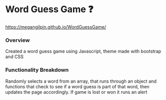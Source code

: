 # Word Guess Game :question:
 https://megangilpin.github.io/WordGuessGame/

### Overview

Created a word guess game using Javascript, theme made with bootstrap and CSS

### Functionality Breakdown
Randomly selects a word from an array, that runs through an object and functions that check to see if a word guess is part of that word, then updates the page accordingly. If game is lost or won it runs an alert


